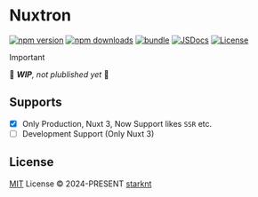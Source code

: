 # Nuxtron

[![npm version][npm-version-src]][npm-version-href]
[![npm downloads][npm-downloads-src]][npm-downloads-href]
[![bundle][bundle-src]][bundle-href]
[![JSDocs][jsdocs-src]][jsdocs-href]
[![License][license-src]][license-href]

> [!IMPORTANT]
> 🚧 _**WIP**, not plublished yet_ 🚧

## Supports

- [x] Only Production, Nuxt 3, Now Support likes `SSR` etc.
- [ ] Development Support (Only Nuxt 3)

## License

[MIT](./LICENSE) License © 2024-PRESENT [starknt](https://github.com/starknt)

<!-- Badges -->

[npm-version-src]: https://img.shields.io/npm/v/nuxtron-next?style=flat&colorA=080f12&colorB=1fa669
[npm-version-href]: https://npmjs.com/package/nuxtron-next
[npm-downloads-src]: https://img.shields.io/npm/dm/nuxtron-next?style=flat&colorA=080f12&colorB=1fa669
[npm-downloads-href]: https://npmjs.com/package/nuxtron-next
[bundle-src]: https://img.shields.io/bundlephobia/minzip/nuxtron-next?style=flat&colorA=080f12&colorB=1fa669&label=minzip
[bundle-href]: https://bundlephobia.com/result?p=nuxtron-next
[license-src]: https://img.shields.io/github/license/starknt/nuxtron.svg?style=flat&colorA=080f12&colorB=1fa669
[license-href]: https://github.com/starknt/nuxtron/blob/main/LICENSE
[jsdocs-src]: https://img.shields.io/badge/jsdocs-reference-080f12?style=flat&colorA=080f12&colorB=1fa669
[jsdocs-href]: https://www.jsdocs.io/package/nuxtron-next
